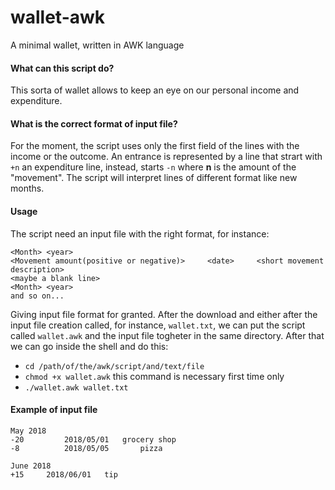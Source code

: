 # wallet-awk
A minimal wallet, written in AWK language



#### What can this script do?

This sorta of wallet allows to keep an eye on our personal income and expenditure.


#### What is the correct format of input file?

For the moment, the script uses only the first field of the lines with the income or the outcome. An entrance is represented by a line that strart with `+n` an expenditure line, instead, starts `-n` where **n** is the amount of the "movement".  The script will interpret lines of different format like new months.


#### Usage

The script need an input file with the right format, for instance:

    <Month> <year>
    <Movement amount(positive or negative)>		<date>     <short movement description>
    <maybe a blank line>
    <Month> <year>
    and so on...


Giving input file format for granted. After the download and either after the input file creation called, for instance, `wallet.txt`, we can put the script called `wallet.awk` and the input file togheter in the same directory. After that we can go inside the shell and do this:
* `cd /path/of/the/awk/script/and/text/file`
* `chmod +x wallet.awk` this command is necessary first time only
* `./wallet.awk wallet.txt`


#### Example of input file

    May 2018
    -20        	2018/05/01	 grocery shop
    -8         	2018/05/05       pizza

    June 2018
    +15		2018/06/01	 tip
 
